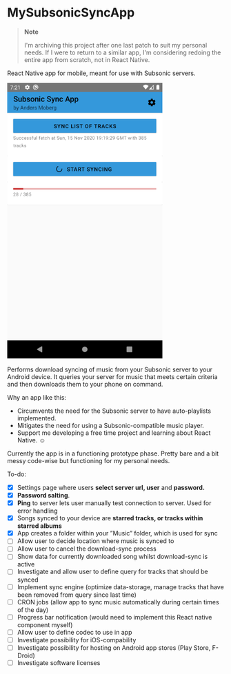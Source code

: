 # MySubsonicSyncApp

> **Note**
>
> I'm archiving this project after one last patch to suit my personal needs. If I were to return to a similar app, I'm considering redoing the entire app from scratch, not in React Native.

React Native app for mobile, meant for use with Subsonic servers.

![Screenshot of v0.0.x](doc/Screenshot_v0.0.png)

Performs download syncing of music from your Subsonic server to your Android device. It queries your server for music that meets certain criteria and then downloads them to your phone on command.

Why an app like this:

- Circumvents the need for the Subsonic server to have auto-playlists implemented.
- Mitigates the need for using a Subsonic-compatible music player.
- Support me developing a free time project and learning about React Native. ☺️

Currently the app is in a functioning prototype phase. Pretty bare and a bit messy code-wise but functioning for my personal needs.

To-do:

- [x]  Settings page where users **select server url, user** and **password.**
- [x]  **Password salting**.
- [x]  **Ping** to server lets user manually test connection to server. Used for error handling
- [x]  Songs synced to your device are **starred tracks, or tracks within starred albums**
- [x]  App creates a folder within your ”Music” folder, which is used for sync
- [ ]  Allow user to decide location where music is synced to
- [ ]  Allow user to cancel the download-sync process
- [ ]  Show data for currently downloaded song whilst download-sync is active
- [ ]  Investigate and allow user to define query for tracks that should be synced
- [ ]  Implement sync engine (optimize data-storage, manage tracks that have been removed from query since last time)
- [ ]  CRON jobs (allow app to sync music automatically during certain times of the day)
- [ ]  Progress bar notification (would need to implement this React native component myself)
- [ ]  Allow user to define codec to use in app
- [ ]  Investigate possibility for iOS-compability
- [ ]  Investigate possibility for hosting on Android app stores (Play Store, F-Droid)
- [ ]  Investigate software licenses
